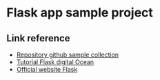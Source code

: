 # Flask app sample project

## Link reference

- [Repository github sample collection](https://github.com/bradtraversy/50projects50days/tree/master)
- [Tutorial Flask digital Ocean](https://www.digitalocean.com/community/tutorials/how-to-create-your-first-web-application-using-flask-and-python-3)
- [Official website Flask](https://flask.palletsprojects.com/en/3.0.x/quickstart/)

